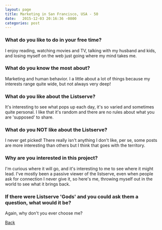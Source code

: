 ```yaml
---
layout: page
title: Marketing in San Francisco, USA - 50
date:   2015-12-03 20:16:36 -0800
categories: post
---
```


### What do you like to do in your free time?
<p>I enjoy reading, watching movies and TV, talking with my husband and kids, and losing myself on the web just going where my mind takes me.</p>

### What do you know the most about?
<p>Marketing and human behavior.  I a little about a lot of things because my interests range quite wide, but not always very deep!</p>

### What do you like about the Listserve?
<p>It's interesting to see what pops up each day, it's so varied and sometimes quite personal.  I like that it's random and there are no rules about what you are 'supposed' to share.  </p>

### What do you NOT like about the Listserve?
<p>I never get picked!  There really isn't anything I don't like, per se, some posts are more interesting than others but I think that goes with the territory.</p>

### Why are you interested in this project?
<p>I'm curious where it will go, and it's interesting to me to see where it might lead.  I've mostly been a passive viewer of the listserve, even when people ask for connection I never give it, so here's me, throwing myself out in the world to see what it brings back.</p>

### If there were Listserve 'Gods' and you could ask them a question, what would it be?
<p>Again, why don't you ever choose me?</p>

[Back][1]

[1]: /responders/all